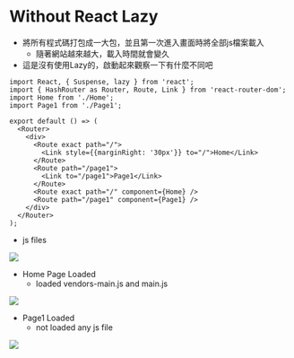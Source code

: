 # Without React Lazy

- 將所有程式碼打包成一大包，並且第一次進入畫面時將全部js檔案載入
  - 隨著網站越來越大，載入時間就會變久
- 這是沒有使用Lazy的，啟動起來觀察一下有什麼不同吧

```
import React, { Suspense, lazy } from 'react';
import { HashRouter as Router, Route, Link } from 'react-router-dom';
import Home from './Home';
import Page1 from './Page1';

export default () => (
  <Router>
    <div>
      <Route exact path="/">
        <Link style={{marginRight: '30px'}} to="/">Home</Link>
      </Route>
      <Route path="/page1">
        <Link to="/page1">Page1</Link>
      </Route>
      <Route exact path="/" component={Home} />
      <Route path="/page1" component={Page1} />
    </div>
  </Router>
);

```

- js files

![](https://i.imgur.com/s9zGX5a.png)

- Home Page Loaded
  - loaded vendors-main.js and main.js

![](https://i.imgur.com/ZE7qOsL.png)

- Page1 Loaded
  - not loaded any js file

![](https://i.imgur.com/TjkGZM8.png)

